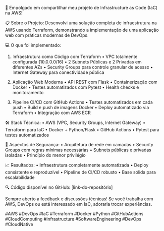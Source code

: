 🚀 Empolgado em compartilhar meu projeto de Infrastructure as Code (IaC) na AWS!

📋 Sobre o Projeto:
Desenvolvi uma solução completa de infraestrutura na AWS usando Terraform, demonstrando a implementação de uma aplicação web com práticas modernas de DevOps.

💻 O que foi implementado:

1. Infraestrutura como Código com Terraform
   • VPC totalmente configurada (10.0.0.0/16)
   • 2 Subnets Públicas e 2 Privadas em diferentes AZs
   • Security Groups para controle granular de acesso
   • Internet Gateway para conectividade pública

2. Aplicação Web Moderna
   • API REST com Flask
   • Containerização com Docker
   • Testes automatizados com Pytest
   • Health checks e monitoramento

3. Pipeline CI/CD com GitHub Actions
   • Testes automatizados em cada push
   • Build e push de imagens Docker
   • Deploy automatizado via Terraform
   • Integração com AWS ECR

🛠️ Stack Técnica:
• AWS (VPC, Security Groups, Internet Gateway)
• Terraform para IaC
• Docker + Python/Flask
• GitHub Actions
• Pytest para testes automatizados

🔐 Aspectos de Segurança:
• Arquitetura de rede em camadas
• Security Groups com regras mínimas necessárias
• Subnets públicas e privadas isoladas
• Princípio do menor privilégio

📈 Resultados:
• Infraestrutura completamente automatizada
• Deploy consistente e reproduzível
• Pipeline de CI/CD robusto
• Base sólida para escalabilidade

🔍 Código disponível no GitHub: [link-do-repositório]

Sempre aberto a feedback e discussões técnicas! Se você trabalha com AWS, DevOps ou está interessado em IaC, adoraria trocar experiências.

#AWS #DevOps #IaC #Terraform #Docker #Python #GitHubActions #CloudComputing #Infrastructure #SoftwareEngineering #DevOps #CloudNative

